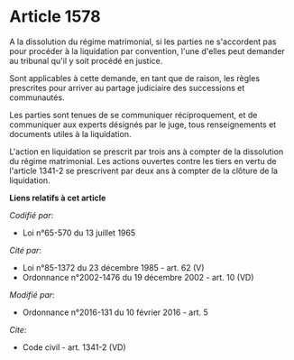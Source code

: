 # Article 1578

A la dissolution du régime matrimonial, si les parties ne s'accordent pas pour procéder à la liquidation par convention,
l'une d'elles peut demander au tribunal qu'il y soit procédé en justice. 

Sont applicables à cette demande, en tant que de raison, les règles prescrites pour arriver au partage judiciaire des
successions et communautés. 

Les parties sont tenues de se communiquer réciproquement, et de communiquer aux experts désignés par le juge, tous
renseignements et documents utiles à la liquidation. 

L'action en liquidation se prescrit par trois ans à compter de la dissolution du régime matrimonial. Les actions ouvertes
contre les tiers en vertu de l'article 1341-2 se prescrivent par deux ans à compter de la clôture de la liquidation.

**Liens relatifs à cet article**

_Codifié par_:

  - Loi n°65-570 du 13 juillet 1965

_Cité par_:

  - Loi n°85-1372 du 23 décembre 1985 - art. 62 (V)
  - Ordonnance n°2002-1476 du 19 décembre 2002 - art. 10 (VD)

_Modifié par_:

  - Ordonnance n°2016-131 du 10 février 2016 - art. 5

_Cite_:

  - Code civil - art. 1341-2 (VD)
